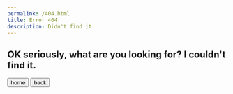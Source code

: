 ```yaml
---
permalink: /404.html
title: Error 404
description: Didn't find it.
---
```

## OK seriously, what are you looking for? I couldn't find it.
<a href="/"><button>home</button></a>
<button onclick="window.history.back();">back</button>
